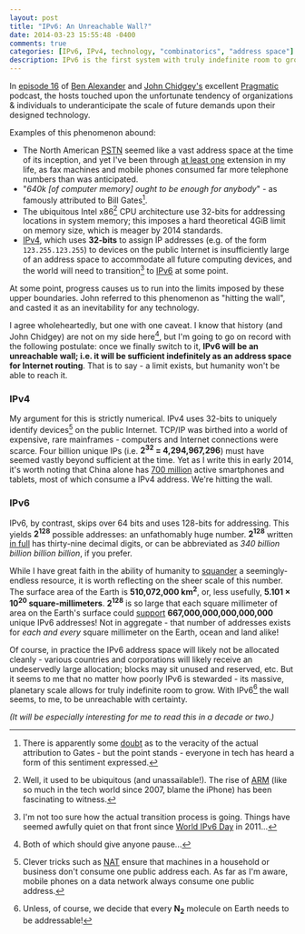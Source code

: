 ```yaml
---
layout: post
title: "IPv6: An Unreachable Wall?"
date: 2014-03-23 15:55:48 -0400
comments: true
categories: [IPv6, IPv4, technology, "combinatorics", "address space"]
description: IPv6 is the first system with truly indefinite room to grow.
---
```

In [episode 16](http://www.fiatlux.fm/pragmatic/16) of [Ben Alexander](https://twitter.com/fiatluxfm) and [John Chidgey's](https://twitter.com/johnchidgey) excellent [Pragmatic](http://www.fiatlux.fm/pragmatic/) podcast, the hosts touched upon the unfortunate tendency of organizations & individuals to underanticipate the scale of future demands upon their designed technology.<!--more-->

Examples of this phenomenon abound:

* The North American [PSTN](http://en.wikipedia.org/wiki/Public_switched_telephone_network) seemed like a vast address space at the time of its inception, and yet I've been through [at least one](http://www.cbc.ca/news/canada/vancouver-gets-10-digit-dialing-1.275934) extension in my life, as fax machines and mobile phones consumed far more telephone numbers than was anticipated.
* "*640k [of computer memory] ought to be enough for anybody*" - as famously attributed to Bill Gates[^1].
* The ubiquitous Intel x86[^2] CPU architecture use 32-bits for addressing locations in system memory; this imposes a hard theoretical 4GiB limit on memory size, which is meager by 2014 standards.
* [IPv4](http://en.wikipedia.org/wiki/IPv4), which uses **32-bits** to assign IP addresses (e.g. of the form `123.255.123.255`) to devices on the public Internet is insufficiently large of an address space to accommodate all future computing devices, and the world will need to transition[^3] to [IPv6](http://en.wikipedia.org/wiki/IPv6) at some point.

At some point, progress causes us to run into the limits imposed by these upper boundaries. John referred to this phenomenon as "hitting the wall", and casted it as an inevitability for any technology.

I agree wholeheartedly, but one with one caveat. I know that history (and John Chidgey) are not on my side here[^4], but I'm going to go on record with the following postulate: once we finally switch to it, **IPv6 will be an unreachable wall; i.e. it will be sufficient indefinitely as an address space for Internet routing**. That is to say - a limit exists, but humanity won't be able to reach it.

### IPv4
My argument for this is strictly numerical. IPv4 uses 32-bits to uniquely identify devices[^5] on the public Internet. TCP/IP was birthed into a world of expensive, rare mainframes - computers and Internet connections were scarce. Four billion unique IPs (i.e. **2<sup>32</sup> = 4,294,967,296**) must have seemed vastly beyond sufficient at the time. Yet as I write this in early 2014, it's worth noting that China alone has [700 million](http://ben-evans.com/benedictevans/2014/3/12/700m-smartphones-tablets-in-china) active smartphones and tablets, most of which consume a IPv4 address. We're hitting the wall.

### IPv6
IPv6, by contrast, skips over 64 bits and uses 128-bits for addressing. This yields **2<sup>128</sup>** possible addresses: an unfathomably huge number. **2<sup>128</sup>** written [in full](https://www.wolframalpha.com/input/?i=2%5E128) has thirty-nine decimal digits, or can be abbreviated as *340 billion billion billion billion*, if you prefer.

While I have great faith in the ability of humanity to [squander](http://en.wikipedia.org/wiki/Tragedy_of_the_commons) a seemingly-endless resource, it is worth reflecting on the sheer scale of this number. The surface area of the Earth is **510,072,000 km<sup>2</sup>**, or, less usefully, **5.101 × 10<sup>20</sup> square-millimeters**. **2<sup>128</sup>** is so large that each square millimeter of area on the Earth's surface could [support](https://www.wolframalpha.com/input/?i=2%5E128+%2F+5.101e20) **667,000,000,000,000,000** unique IPv6 addresses! Not in aggregate - that number of addresses exists for *each and every* square millimeter on the Earth, ocean and land alike!

Of course, in practice the IPv6 address space will likely not be allocated cleanly - various countries and corporations will likely receive an undeservedly large allocation; blocks may sit unused and reserved, etc. But it seems to me that no matter how poorly IPv6 is stewarded - its massive, planetary scale allows for truly indefinite room to grow. With IPv6[^6] the wall seems, to me, to be unreachable with certainty.

*(It will be especially interesting for me to read this in a decade or two.)*

[^1]: There is apparently some [doubt](http://en.wikiquote.org/wiki/Bill_Gates#Misattributed) as to the veracity of the actual attribution to Gates - but the point stands - everyone in tech has heard a form of this sentiment expressed.
[^2]: Well, it used to be ubiquitous (and unassailable!). The rise of [ARM](http://en.wikipedia.org/wiki/ARM_architecture) (like so much in the tech world since 2007, blame the iPhone) has been fascinating to witness.
[^3]: I'm not too sure how the actual transition process is going. Things have seemed awfully quiet on that front since [World IPv6 Day](http://en.wikipedia.org/wiki/World_IPv6_Day_and_World_IPv6_Launch_Day) in 2011...
[^4]: Both of which should give anyone pause...
[^5]: Clever tricks such as [NAT](http://en.wikipedia.org/wiki/Network_address_translation) ensure that machines in a household or business don't consume one public address each. As far as I'm aware, mobile phones on a data network always consume one public address.
[^6]: Unless, of course, we decide that every **N<sub>2</sub>** molecule on Earth needs to be addressable!


